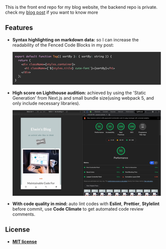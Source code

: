 This is the front end repo for my blog website, the backend repo is private. check my [blog post](https://passive-activist.netlify.app/posts/use-strapi-next-to-bootstrap-your-blog-site) if you want to know more

## Features

- **Syntax highlighting on markdown data:** so I can increase the readability of the Fenced Code Blocks in my post:

  ![syntax highlighting](./readme/syntax_highlighting.png "syntax highlighting")
- **High score on Lighthouse audition:** achieved by using the 'Static Generation' from Next.js and small bundle size(using webpack 5, and only include necessary libraries).

  ![blog performance](./readme/blog_performance.png "blog performance")
- **With code quality in mind:** auto lint codes with **Eslint**, **Prettier**, **Stylelint** before commit, use **Code Climate** to get automated code review comments.

## License

- **[MIT license](http://opensource.org/licenses/mit-license.php)**
